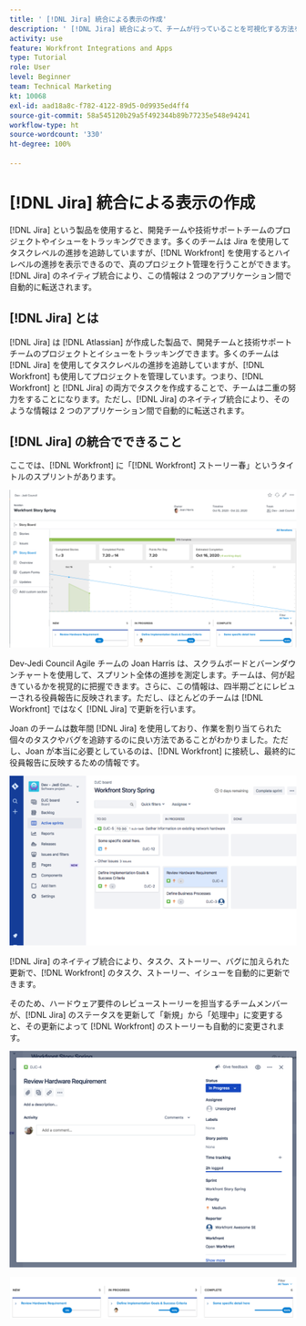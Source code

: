 ```yaml
---
title: ' [!DNL Jira] 統合による表示の作成'
description: ' [!DNL Jira] 統合によって、チームが行っていることを可視化する方法を説明します。'
activity: use
feature: Workfront Integrations and Apps
type: Tutorial
role: User
level: Beginner
team: Technical Marketing
kt: 10068
exl-id: aad18a8c-f782-4122-89d5-0d9935ed4ff4
source-git-commit: 58a545120b29a5f492344b89b77235e548e94241
workflow-type: ht
source-wordcount: '330'
ht-degree: 100%

---
```


# [!DNL Jira] 統合による表示の作成

[!DNL Jira] という製品を使用すると、開発チームや技術サポートチームのプロジェクトやイシューをトラッキングできます。多くのチームは Jira を使用してタスクレベルの進捗を追跡していますが、[!DNL Workfront] を使用するとハイレベルの進捗を表示できるので、真のプロジェクト管理を行うことができます。[!DNL Jira] のネイティブ統合により、この情報は 2 つのアプリケーション間で自動的に転送されます。

## [!DNL Jira] とは

[!DNL Jira] は [!DNL Atlassian] が作成した製品で、開発チームと技術サポートチームのプロジェクトとイシューをトラッキングできます。多くのチームは [!DNL Jira] を使用してタスクレベルの進捗を追跡していますが、[!DNL Workfront] も使用してプロジェクトを管理しています。つまり、[!DNL Workfront] と [!DNL Jira] の両方でタスクを作成することで、チームは二重の努力をすることになります。ただし、[!DNL Jira] のネイティブ統合により、そのような情報は 2 つのアプリケーション間で自動的に転送されます。

## [!DNL Jira] の統合でできること

ここでは、[!DNL Workfront] に「[!DNL Workfront] ストーリー春」というタイトルのスプリントがあります。

![ストーリーボードバーンダウンチャート](assets/Jira01.png)

Dev-Jedi Council Agile チームの Joan Harris は、スクラムボードとバーンダウンチャートを使用して、スプリント全体の進捗を測定します。チームは、何が起きているかを視覚的に把握できます。さらに、この情報は、四半期ごとにレビューされる役員報告に反映されます。ただし、ほとんどのチームは [!DNL Workfront] ではなく [!DNL Jira] で更新を行います。

Joan のチームは数年間 [!DNL Jira] を使用しており、作業を割り当てられた個々のタスクやバグを追跡するのに良い方法であることがわかりました。ただし、Joan が本当に必要としているのは、[!DNL Workfront] に接続し、最終的に役員報告に反映するための情報です。

![Jira ストーリーボード](assets/Jira02.png)

[!DNL Jira] のネイティブ統合により、タスク、ストーリー、バグに加えられた更新で、[!DNL Workfront] のタスク、ストーリー、イシューを自動的に更新できます。

そのため、ハードウェア要件のレビューストーリーを担当するチームメンバーが、[!DNL Jira] のステータスを更新して「新規」から「処理中」に変更すると、その更新によって [!DNL Workfront] のストーリーも自動的に変更されます。

![Jira ステータスページ](assets/Jira03.png)

![ステータス列](assets/Jira04.png)
